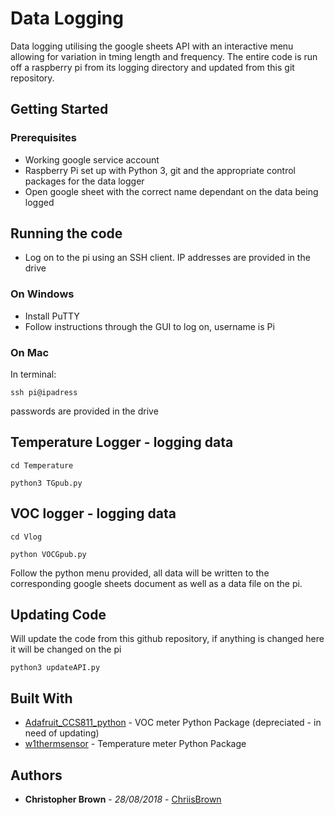 # Data Logging
Data logging utilising the google sheets API with an interactive menu allowing for variation in tming length and frequency. The entire code is run off a raspberry pi from its logging directory and updated from this git repository.

## Getting Started

### Prerequisites
- Working google service account
- Raspberry Pi set up with Python 3, git and the appropriate control packages for the data logger
- Open google sheet with the correct name dependant on the data being logged

## Running the code
- Log on to the pi using an SSH client. IP addresses are provided in the drive
### On Windows
- Install PuTTY 
- Follow instructions through the GUI to log on, username is Pi
### On Mac
In terminal:
```
ssh pi@ipadress
```

passwords are provided in the drive

## Temperature Logger - logging data
```
cd Temperature

python3 TGpub.py

```

## VOC logger - logging data
```
cd Vlog

python VOCGpub.py

```

Follow the python menu provided, all data will be written to the corresponding google sheets document as well as a data file on the pi. 

## Updating Code
Will update the code from this github repository, if anything is changed here it will be changed on the pi

```
python3 updateAPI.py
```

## Built With
* [Adafruit_CCS811_python](https://github.com/adafruit/Adafruit_CCS811_python) - VOC meter Python Package (depreciated - in need of updating)
* [w1thermsensor](https://github.com/timofurrer/w1thermsensor) - Temperature meter Python Package

## Authors
* **Christopher Brown** - *28/08/2018* - [ChriisBrown](https://github.com/chriisbrown)
